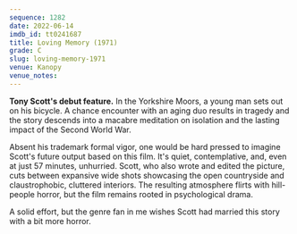 ```yaml
---
sequence: 1282
date: 2022-06-14
imdb_id: tt0241687
title: Loving Memory (1971)
grade: C
slug: loving-memory-1971
venue: Kanopy
venue_notes:
---
```


**Tony Scott's debut feature.** In the Yorkshire Moors, a young man sets out on his bicycle. A chance encounter with an aging duo results in tragedy and the story descends into a macabre meditation on isolation and the lasting impact of the Second World War.

<!-- end -->

Absent his trademark formal vigor, one would be hard pressed to imagine Scott's future output based on this film. It's quiet, contemplative, and, even at just 57 minutes, unhurried. Scott, who also wrote and edited the picture, cuts between expansive wide shots showcasing the open countryside and claustrophobic, cluttered interiors. The resulting atmosphere flirts with hill-people horror, but the film remains rooted in psychological drama.

A solid effort, but the genre fan in me wishes Scott had married this story with a bit more horror.
